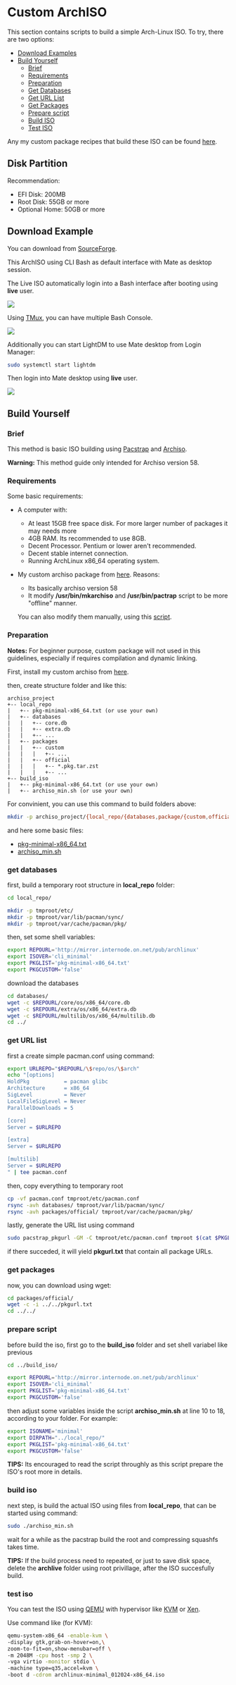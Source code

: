 # Custom ArchISO

This section contains scripts to build a simple Arch-Linux ISO.
To try, there are two options:
- [Download Examples](#download-example)
- [Build Yourself](#build-yourself)
	+ [Brief](#brief)
	+ [Requirements](#requirements)
	+ [Preparation](#preparation)
	+ [Get Databases](#get-databases)
	+ [Get URL List](#get-url-list)
	+ [Get Packages](#get-packages)
    + [Prepare script](#prepare-script)
    + [Build ISO](#build-iso)
    + [Test ISO](#test-iso)

Any my custom package recipes that build these ISO can be found [here](https://github.com/mekatronik-achmadi/archmate/tree/main/pkgbuilds/custom).

## Disk Partition

Recommendation:
- EFI Disk: 200MB
- Root Disk: 55GB or more
- Optional Home: 50GB or more

## Download Example

You can download from [SourceForge](https://sourceforge.net/projects/archlinux-custom-iso/files/).

This ArchISO using CLI Bash as default interface with Mate as desktop session.

The Live ISO automatically login into a Bash interface after booting using **live** user.

![](screenshots/archcli.png)

Using [TMux](https://github.com/tmux/tmux/wiki), you can have multiple Bash Console.

![](screenshots/archtmux.png)

Additionally you can start LightDM to use Mate desktop from Login Manager:

```sh
sudo systemctl start lightdm
```

Then login into Mate desktop using **live** user.

![](screenshots/archmate.png)

## Build Yourself

### Brief

This method is basic ISO building using [Pacstrap](https://wiki.archlinux.org/title/Pacstrap) and [Archiso](https://wiki.archlinux.org/title/archiso).

**Warning:** This method guide only intended for Archiso version 58.

### Requirements

Some basic requirements:
- A computer with:
	+ At least 15GB free space disk. For more larger number of packages it may needs more
	+ 4GB RAM. Its recommended to use 8GB.
	+ Decent Processor. Pentium or lower aren't recommended.
	+ Decent stable internet connection.
	+ Running ArchLinux x86_64 operating system.
- My custom  archiso package from [here](https://github.com/mekatronik-achmadi/archmate/tree/main/pkgbuilds/custom/archmate-archiso). Reasons:
	+ Its basically archiso version 58
	+ It modify **/usr/bin/mkarchiso** and **/usr/bin/pactrap** script to be more "offline" manner.

	You can also modify them manually, using this [script](https://github.com/mekatronik-achmadi/archmate/blob/main/pkgbuilds/custom/archmate-archiso/pacstrap_modify).

### Preparation

**Notes:** For beginner purpose, custom package will not used in this guidelines, especially if requires compilation and dynamic linking.

First, install my custom archiso from [here](https://github.com/mekatronik-achmadi/archmate/tree/main/pkgbuilds/custom/archmate-archiso).

then, create structure folder and like this:

```
archiso_project
+-- local_repo
|	+-- pkg-minimal-x86_64.txt (or use your own)
|	+-- databases
|	|	+-- core.db
|	|	+-- extra.db
|	|	+-- ...
|	+-- packages
|	|	+-- custom
|	|	|	+-- ...
|	|	+-- official
|	|	|	+-- *.pkg.tar.zst
|	|	|	+-- ...
+-- build_iso
|	+-- pkg-minimal-x86_64.txt (or use your own)
|	+-- archiso_min.sh (or use your own)
```

For convinient, you can use this command to build folders above:

```sh
mkdir -p archiso_project/{local_repo/{databases,package/{custom,official}},build_iso}
```

and here some basic files:
- [pkg-minimal-x86_64.txt](https://github.com/mekatronik-achmadi/archmate/blob/main/archiso/minimal/pkg-minimal-x86_64.txt)
- [archiso_min.sh](https://github.com/mekatronik-achmadi/archmate/blob/main/archiso/minimal/archiso_min.sh)

### get databases

first, build a temporary root structure in **local_repo** folder:

```sh
cd local_repo/

mkdir -p tmproot/etc/
mkdir -p tmproot/var/lib/pacman/sync/
mkdir -p tmproot/var/cache/pacman/pkg/
```

then, set some shell variables:

```sh
export REPOURL='http://mirror.internode.on.net/pub/archlinux'
export ISOVER='cli_minimal'
export PKGLIST='pkg-minimal-x86_64.txt'
export PKGCUSTOM='false'
```

download the databases

```sh
cd databases/
wget -c $REPOURL/core/os/x86_64/core.db
wget -c $REPOURL/extra/os/x86_64/extra.db
wget -c $REPOURL/multilib/os/x86_64/multilib.db
cd ../
```

### get URL list

first a create simple pacman.conf using command:

```sh
export URLREPO="$REPOURL/\$repo/os/\$arch"
echo "[options]
HoldPkg           = pacman glibc
Architecture      = x86_64
SigLevel          = Never
LocalFileSigLevel = Never
ParallelDownloads = 5

[core]
Server = $URLREPO

[extra]
Server = $URLREPO

[multilib]
Server = $URLREPO
" | tee pacman.conf
```

then, copy everything to temporary root

```sh
cp -vf pacman.conf tmproot/etc/pacman.conf
rsync -avh databases/ tmproot/var/lib/pacman/sync/
rsync -avh packages/official/ tmproot/var/cache/pacman/pkg/
```

lastly, generate the URL list using command

```sh
sudo pacstrap_pkgurl -GM -C tmproot/etc/pacman.conf tmproot $(cat $PKGLIST) > pkgurl.txt
```

if there succeded, it will yield **pkgurl.txt** that contain all package URLs.

### get packages

now, you can download using wget:

```sh
cd packages/official/
wget -c -i ../../pkgurl.txt
cd ../../
```

### prepare script

before build the iso, first go to the **build_iso** folder and set shell variabel like previous

```sh
cd ../build_iso/

export REPOURL='http://mirror.internode.on.net/pub/archlinux'
export ISOVER='cli_minimal'
export PKGLIST='pkg-minimal-x86_64.txt'
export PKGCUSTOM='false'
```

then adjust some variables inside the script **archiso_min.sh**  at line 10 to 18, according to your folder. For example:

```sh
export ISONAME='minimal'
export DIRPATH="../local_repo/"
export PKGLIST='pkg-minimal-x86_64.txt'
export PKGCUSTOM='false'
```

**TIPS:** Its encouraged to read the script throughly as this script prepare the ISO's root more in details.

### build iso

next step, is build the actual ISO using files from **local_repo**, that can be started using command:

```sh
sudo ./archiso_min.sh
```

wait for a while as the pacstrap build the root and compressing squashfs takes time.

**TIPS:** If the build process need to repeated, or just to save disk space, delete the **archlive** folder using root privillage, after the ISO succesfully build.

### test iso

You can test the ISO using [QEMU](https://wiki.archlinux.org/title/QEMU) with hypervisor like [KVM](https://wiki.archlinux.org/title/KVM) or [Xen](https://wiki.archlinux.org/title/Xen).

Use command like (for KVM):

```sh
qemu-system-x86_64 -enable-kvm \
-display gtk,grab-on-hover=on,\
zoom-to-fit=on,show-menubar=off \
-m 2048M -cpu host -smp 2 \
-vga virtio -monitor stdio \
-machine type=q35,accel=kvm \
-boot d -cdrom archlinux-minimal_012024-x86_64.iso
```
